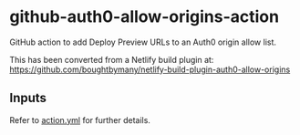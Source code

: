 # github-auth0-allow-origins-action
GitHub action to add Deploy Preview URLs to an Auth0 origin allow list.

This has been converted from a Netlify build plugin at:
https://github.com/boughtbymany/netlify-build-plugin-auth0-allow-origins

## Inputs

Refer to [action.yml](action.yml) for further details.
